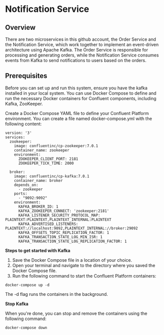 # Notification Service

## Overview
There are two microservices in this github account, the Order Service and the Notification Service, which work together to implement an event-driven architecture using Apache Kafka. The Order Service is responsible for processing and generating orders, while the Notification Service consumes events from Kafka to send notifications to users based on the orders.

## Prerequisites
Before you can set up and run this system, ensure you have the kafka installed in your local system. You can use Docker Compose to define and run the necessary Docker containers for Confluent components, including Kafka, ZooKeeper.

Create a Docker Compose YAML file to define your Confluent Platform environment. You can create a file named docker-compose.yml with the following content:
~~~
version: '3'
services:
  zookeeper:
    image: confluentinc/cp-zookeeper:7.0.1
    container_name: zookeeper
    environment:
      ZOOKEEPER_CLIENT_PORT: 2181
      ZOOKEEPER_TICK_TIME: 2000

  broker:
    image: confluentinc/cp-kafka:7.0.1
    container_name: broker
    depends_on:
      - zookeeper
    ports:
      - "9092:9092"
    environment:
      KAFKA_BROKER_ID: 1
      KAFKA_ZOOKEEPER_CONNECT: 'zookeeper:2181'
      KAFKA_LISTENER_SECURITY_PROTOCOL_MAP: PLAINTEXT:PLAINTEXT,PLAINTEXT_INTERNAL:PLAINTEXT
      KAFKA_ADVERTISED_LISTENERS: PLAINTEXT://localhost:9092,PLAINTEXT_INTERNAL://broker:29092
      KAFKA_OFFSETS_TOPIC_REPLICATION_FACTOR: 1
      KAFKA_TRANSACTION_STATE_LOG_MIN_ISR: 1
      KAFKA_TRANSACTION_STATE_LOG_REPLICATION_FACTOR: 1
~~~

**Steps to get started with Kafka**
1. Save the Docker Compose file in a location of your choice.
2. Open your terminal and navigate to the directory where you saved the Docker Compose file.
3. Run the following command to start the Confluent Platform containers:
~~~
docker-compose up -d
~~~
The -d flag runs the containers in the background.

**Stop Kafka**

When you're done, you can stop and remove the containers using the following command:
~~~
docker-compose down
~~~
